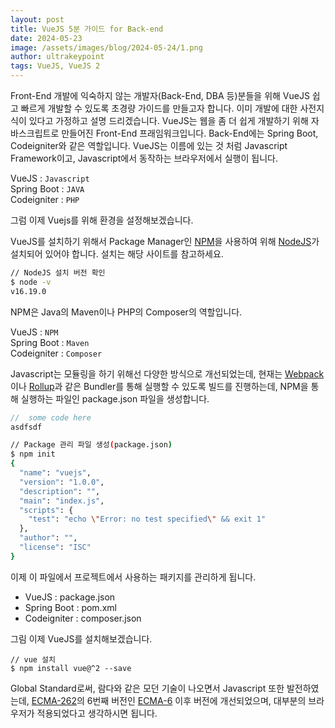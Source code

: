 ```yaml
---
layout: post
title: VueJS 5분 가이드 for Back-end
date: 2024-05-23
image: /assets/images/blog/2024-05-24/1.png
author: ultrakeypoint
tags: VueJS, VueJS 2
---
```


Front-End 개발에 익숙하지 않는 개발자(Back-End, DBA 등)분들을 위해 VueJS 쉽고 빠르게 개발할 수 있도록 초경량 가이드를 만들고자 합니다. 이미 개발에 대한 사전지식이 있다고 가정하고 설명 드리겠습니다. VueJS는 웹을 좀 더 쉽게 개발하기 위해 자바스크립트로 만들어진 Front-End 프래임워크입니다. Back-End에는 Spring Boot, Codeigniter와 같은 역할입니다. VueJS는 이름에 있는 것 처럼 Javascript Framework이고, Javascript에서 동작하는 브라우저에서 실행이 됩니다.

VueJS : `Javascript`  
Spring Boot : `JAVA`  
Codeigniter : `PHP`  

그럼 이제 Vuejs를 위해 환경을 설정해보겠습니다.

VueJS를 설치하기 위해서 Package Manager인 [NPM](https://www.npmjs.com/)을 사용하여 위해 [NodeJS](https://nodejs.org/)가 설치되어 있어야 합니다. 설치는 해당 사이트를 참고하세요.

```bash
// NodeJS 설치 버전 확인  
$ node -v  
v16.19.0
```

NPM은 Java의 Maven이나 PHP의 Composer의 역할입니다.

VueJS : `NPM`  
Spring Boot : `Maven`  
Codeigniter : `Composer`  

Javascript는 모듈링을 하기 위해선 다양한 방식으로 개선되었는데, 현재는 [Webpack](https://webpack.kr/)이나 [Rollup](https://rollupjs.org/)과 같은 Bundler를 통해 실행할 수 있도록 빌드를 진행하는데, NPM을 통해 실행하는 파일인 package.json 파일을 생성합니다.


```cpp
//  some code here
asdfsdf
```

```bash
// Package 관리 파일 생성(package.json)
$ npm init
{
  "name": "vuejs",
  "version": "1.0.0",
  "description": "",
  "main": "index.js",
  "scripts": {
    "test": "echo \"Error: no test specified\" && exit 1"
  },
  "author": "",
  "license": "ISC"
}
```


이제 이 파일에서 프로젝트에서 사용하는 패키지를 관리하게 됩니다.

- VueJS : package.json
- Spring Boot : pom.xml
- Codeigniter : composer.json

그림 이제 VueJS를 설치해보겠습니다.

```
// vue 설치
$ npm install vue@^2 --save
```

Global Standard로써, 람다와 같은 모던 기술이 나오면서 Javascript 또한 발전하였는데, [ECMA-262](https://ecma-international.org/publications-and-standards/standards/ecma-262/)의 6번째 버전인 [ECMA-6](https://ecma-international.org/publications-and-standards/standards/ecma-6/) 이후 버전에 개선되었으며, 대부분의 브라우저가 적용되었다고 생각하시면 됩니다.
